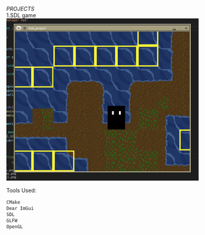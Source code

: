 *PROJECTS*  
1.SDL game  
![alt text](https://github.com/jhynh/graphics/blob/main/example_proj.png)

Tools Used:
```
CMake
Dear ImGui
SDL
GLFW
OpenGL
```
